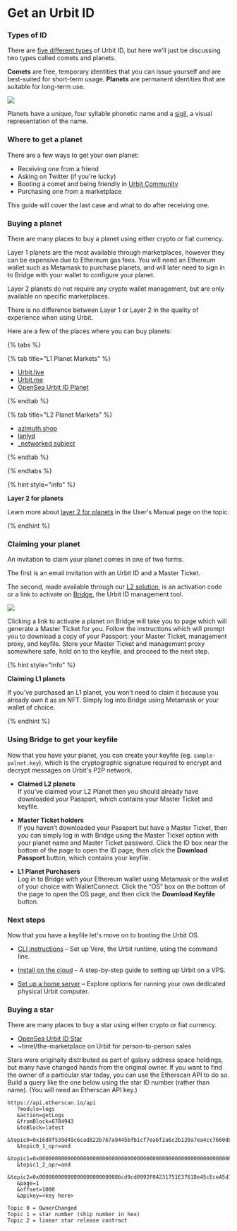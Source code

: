 # Get an Urbit ID

### Types of ID

There are [five different types](https://operators.urbit.org/guides/which-id-should-i-buy) of Urbit ID, but here we'll just be  discussing two types called comets and planets.

**Comets** are free, temporary identities that you can issue yourself and are best-suited for short-term usage. **Planets** are permanent identities that are suitable for long-term use.

![](https://media.urbit.org/site/getting-started/comet-planet.png)

Planets have a unique, four syllable phonetic name and a [sigil](https://urbit.org/blog/creating-sigils), a visual representation of the name.

### Where to get a planet

There are a few ways to get your own planet:

- Receiving one from a friend
- Asking on Twitter (if you're lucky)
- Booting a comet and being friendly in [Urbit Community](https://urbit.org/groups/~bitbet-bolbel/urbit-community)
- Purchasing one from a marketplace

This guide will cover the last case and what to do after receiving one.

### Buying a planet

There are many places to buy a planet using either crypto or fiat currency.

Layer 1 planets are the most available through marketplaces, however they can be expensive due to Ethereum gas fees. You will need an Ethereum wallet such as Metamask to purchase planets, and will later need to sign in to Bridge with your wallet to configure your planet.

Layer 2 planets do not require any crypto wallet management, but are only available on specific marketplaces.

There is no difference between Layer 1 or Layer 2 in the quality of experience when using Urbit.

Here are a few of the places where you can buy planets:

{% tabs %}

{% tab title="L1 Planet Markets" %}

- [Urbit.live](https://urbit.live)
- [Urbit.me](https://urbit.me)
- [OpenSea Urbit ID Planet](https://opensea.io/collection/urbit-id-planet)

{% endtab %}

{% tab title="L2 Planet Markets" %}

- [azimuth.shop](https://azimuth.shop)
- [lanlyd](https://lanlyd.net/)
- [\_networked subject](https://subject.network)

{% endtab %}

{% endtabs %}

{% hint style="info" %}

**Layer 2 for planets**

Learn more about [layer 2 for planets](https://operators.urbit.org/manual/id/layer-2-for-planets) in the User's Manual page on the topic.

{% endhint %}


### Claiming your planet

An invitation to claim your planet comes in one of two forms.

The first is an email invitation with an Urbit ID and a Master Ticket.

The second, made available through our [L2 solution](https://operators.urbit.org/manual/id/layer-2-for-planets), is an activation code or a link to activate on [Bridge](https://bridge.urbit.org), the Urbit ID management tool.

![](https://media.urbit.org/site/getting-started/Server-setup-1.jpg)

Clicking a link to activate a planet on Bridge will take you to page which will generate a Master Ticket for you. Follow the instructions which will prompt you to download a copy of your Passport: your Master Ticket, management proxy, and keyfile. Store your Master Ticket and management proxy somewhere safe, hold on to the keyfile, and proceed to the next step.

{% hint style="info" %}

**Claiming L1 planets**

If you’ve purchased an L1 planet, you won’t need to claim it because you already own it as an NFT. Simply log into Bridge using Metamask or your wallet of choice.

{% endhint %}


### Using Bridge to get your keyfile

Now that you have your planet, you can create your keyfile (eg. `sample-palnet.key`), which is the cryptographic signature required to encrypt and decrypt messages on Urbit's P2P network.

- **Claimed L2 planets**  
  If you’ve claimed your L2 Planet then you should already have downloaded your Passport, which contains your Master Ticket and keyfile.

- **Master Ticket holders**  
  If you haven’t downloaded your Passport but have a Master Ticket, then you can simply log in with Bridge using the Master Ticket option with your planet name and Master Ticket password. Click the ID box near the bottom of the page to open the ID page, then click the **Download Passport** button, which contains your keyfile.

- **L1 Planet Purchasers**  
  Log in to Bridge with your Ethereum wallet using Metamask or the wallet of your choice with WalletConnect. Click the “OS” box on the bottom of the page to open the OS page, and then click the **Download Keyfile** button.

### Next steps

Now that you have a keyfile let's move on to booting the Urbit OS.

- [CLI instructions](/manual/getting-started/self-hosted/cli) – Set up Vere, the Urbit runtime, using the command line.

- [Install on the cloud](/manual/getting-started/self-hosted/cloud-hosting) – A step-by-step guide to setting up Urbit on a VPS.

- [Set up a home server](/manual/getting-started/self-hosted/home-servers) – Explore options for running your own dedicated physical Urbit computer.

### Buying a star

There are many places to buy a star using either crypto or fiat currency.

- [OpenSea Urbit ID Star](https://opensea.io/collection/urbit-id-star)
- ~tirrel/the-marketplace on Urbit for person-to-person sales

Stars were originally distributed as part of galaxy address space holdings, but many have changed hands from the original owner.  If you want to find the owner of a particular star today, you can use the Etherscan API to do so.  Build a query like the one below using the star ID number (rather than name).  (You will need an Etherscan API key.)

```
https://api.etherscan.io/api
   ?module=logs
   &action=getLogs
   &fromBlock=6784943
   &toBlock=latest
   &topic0=0x16d0f539d49c6cad822b767a9445bfb1cf7ea6f2a6c2b120a7ea4cc7660d8fda
   &topic0_1_opr=and
   &topic1=0x00000000000000000000000000000000000000000000000000000000000063b8
   &topic1_2_opr=and
   &topic2=0x00000000000000000000000086cd9cd0992F04231751E3761De45cEceA5d1801
   &page=1
   &offset=1000
   &apikey=<key here>

Topic 0 = OwnerChanged
Topic 1 = star number (ship number in hex)
Topic 2 = linear star release contract
```
